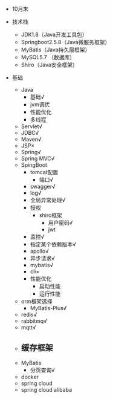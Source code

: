 - 10月末
- 技术栈
    - JDK1.8（Java开发工具包）
    - Springboot2.5.8（Java微服务框架）
    - MyBatis（Java持久层框架） 
    - MySQL5.7 （数据库）
    - Shiro（Java安全框架）

- 基础
    - Java
        - 基础√
        - jvm调优
        - 性能优化
        - 多线程
    - Servlet√
    - JDBC√
    - Maven√
    - JSP×
    - Spring√
    - Spring MVC√
    - SpingBoot
        - tomcat配置
            - 端口√
        - swagger√
        - log√
        - 全局异常处理√
        - 授权
            - shiro框架
                - 用户密码√
                - jwt
        - 监控√
        - 指定某个依赖版本√
        - apollo√
        - 异步请求√
        - mybatis√
        - cli×
        - 性能优化
            - 启动性能
            - 运行性能
    - orm框架选择
        - MyBatis-Plus√
    - redis√
    - rabbitmq√
    - mqtt√
    - 缓存框架
        - 
    - MyBatis
        - 分页查询√
    - docker
    - spring cloud
    - spring cloud alibaba


















